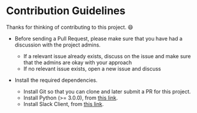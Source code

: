 # Contribution Guidelines

Thanks for thinking of contributing to this project. :smile:

- Before sending a Pull Request, please make sure that you have had a discussion with the project admins.
    - If a relevant issue already exists, discuss on the issue and make sure that the admins are okay with your approach
    - If no relevant issue exists, open a new issue and discuss

- Install the required dependencies.
    - Install Git so that you can clone and later submit a PR for this project.
    - Install Python (>= 3.0.0), from [this link](https://www.python.org/downloads/).
    - Install Slack Client, from [this link](https://pypi.org/project/slackclient/1.0.7/).